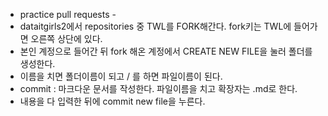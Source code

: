 - practice pull requests -
- dataitgirls2에서 repositories 중 TWL를 FORK해간다. fork키는 TWL에 들어가면 오른쪽 상단에 있다. 
- 본인 계정으로 들어간 뒤 fork 해온 계정에서 CREATE NEW FILE을 눌러 폴더를 생성한다.
- 이름을 치면 폴더이름이 되고 / 를 하면 파일이름이 된다.
- commit : 마크다운 문서를 작성한다. 파일이름을 치고 확장자는 .md로 한다.
- 내용을 다 입력한 뒤에 commit new file을 누른다.
